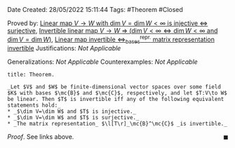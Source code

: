 <br />
<br />

Date Created: 28/05/2022 15:11:44
Tags: #Theorem #Closed

Proved by: [Linear map $V\to W$ with $\dim V=\dim W<\infty$ is injective $\Leftrightarrow$ surjective](Linear%20map%20between%20vector%20spaces%20of%20same%20dimension%20is%20injective%20iff%20surjective.md), [Invertible linear map $V\to W$ $\Rightarrow$ ($\dim V<\infty\Leftrightarrow\dim W<\infty$ and $\dim V=\dim W$)](Invertible%20linear%20map%20domain%20finite%20dim.%20iff%20codomain%20equal%20finite%20dim..md), [Linear map invertible $\Leftrightarrow^\textrm{repr.}_\textrm{bases}$ matrix representation invertible](Linear%20map%20invertible%20repr%20under%20basis%20matrix%20representation%20invertible.md)
Justifications: _Not Applicable_

Generalizations: _Not Applicable_
Counterexamples: _Not Applicable_

``` ad-Theorem
title: Theorem.

_Let $V$ and $W$ be finite-dimensional vector spaces over some field $K$ with bases $\mc{B}$ and $\mc{C}$, respectively, and let $T:V\to W$ be linear. Then $T$ is invertible iff any of the following equivalent statements hold:_
* _$\dim V=\dim W$ and $T$ is injective._
* _$\dim V=\dim W$ and $T$ is surjective._
* _The matrix representation_ $\l[T\r]_\mc{B}^\mc{C}$ _is invertible._

```

_Proof_. See links above.<span style="float:right;">$\blacksquare$</span>
